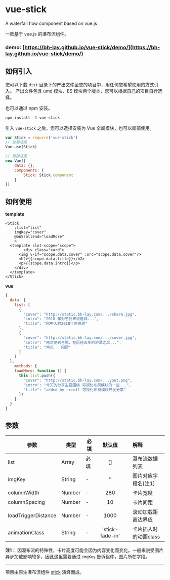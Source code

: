 # vue-stick
A  waterfall flow component based on vue.js

一款基于 vue.js 的瀑布流组件。

### **demo:** [https://bh-lay.github.io/vue-stick/demo/](https://bh-lay.github.io/vue-stick/demo/)



## 如何引入

您可以下载 `dist` 目录下的产出文件至您的项目中，用任何您希望使用的方式引入。
产出文件包含 umd 模块、ES 模块两个版本，您可以根据自己的项目自行选择。

也可以通过 npm 安装。

```bash
npm install -D vue-stick
```

引入 `vue-stick` 之后，您可以选择安装为 Vue 全局模块，也可以局部使用。

```javascript
var Stick = require('vue-stick')
// 全局注册
Vue.use(Stick)

// 局部注册
new Vue({
	data: {},
	components: {
		Stick: Stick.component
	}
})
```

## 如何使用

**template**

```vue
<Stick
	:list="list"
	imgKey="cover"
	@onSrollEnd="loadMore"
	>
  <template slot-scope="scope">
		<div class="card">
      <img v-if="scope.data.cover" :src="scope.data.cover"/>
      <h2>{{scope.data.title}}</h2>
      <p>{{scope.data.intro}}</p>
    </div>
  </template>
</Stick>
```

**vue**

```javascript
{
  data: {
    list: [
      {
        "cover": "http://static.bh-lay.com/.../share.jpg",
        "intro": "2018 年对于我来说是非...",
        "title": "剧中人的2018年终总结"
      },
      {
        "cover": "http://static.bh-lay.com/.../cover.jpg",
        "intro": "再次见到合肥，在历经五年的沪漂之后...",
        "title": "再见 · 合肥"
      }
    ]
  },
	methods: {
    loadMore: function () {
      this.list.push({
        "cover": "http://static.bh-lay.com/...yout.png",
        "intro": "今天的分享主要围绕 可视化布局模块的一些...",
        "title": "added by scroll 可视化布局模块开发分享"
      })
    }
  }
}
```

## 参数

| 参数                | 类型   | 必填 |     默认值      |      | 解释                  |
| ------------------- | ------ | ---- | :-------------: | ---- | :-------------------- |
| list                | Array  | 必填 |       []        |      | 瀑布流数据列表        |
| imgKey              | String | -    |       ''        |      | 图片对应字段名[注1]   |
| columnWidth         | Number | -    |       280       |      | 卡片宽度              |
| columnSpacing       | Number | -    |       10        |      | 卡片间距              |
| loadTriggerDistance | Number | -    |      1000       |      | 滚动加载距离边界值    |
| animationClass      | String | -    | 'stick-fade-in' |      | 卡片插入时的动画class |

**注1：** 因瀑布流的特殊性，卡片高度可能会因为内容变化而变化。一般来说受图片异步加载影响较多，因此这里需要通过 `imgKey` 告诉组件，图片所在字段。

------
项目由原生瀑布流组件 [stick](https://github.com/bh-lay/stick) 演绎而成。
